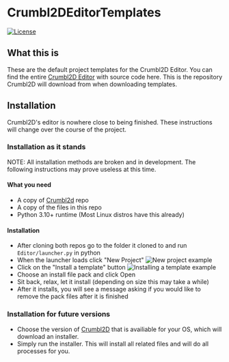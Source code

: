 # Crumbl2DEditorTemplates
[![License](https://img.shields.io/:license-gplv2-green.svg)](https://tldrlegal.com/license/gnu-general-public-license-v2)
## What this is
These are the default project templates for the Crumbl2D Editor. You can find the entire [Crumbl2D Editor](https://github.com/Crumbl-Studios/CrumblEngine) with source code here. This is the repository Crumbl2D will download from when downloading templates.
## Installation
Crumbl2D's editor is nowhere close to being finished. These instructions will change over the course of the project.
### Installation as it stands
NOTE: All installation methods are broken and in development. The following instructions may prove useless at this time.
#### What you need
- A copy of [Crumbl2d](https://github.com/Crumbl-Studios/CrumblEngine) repo
- A copy of the files in this repo
- Python 3.10+ runtime (Most Linux distros have this already)
#### Installation
- After cloning both repos go to the folder it cloned to and run `Editor/launcher.py` in python
- When the launcher loads click "New Project"
![New project example](https://github.com/Crumbl-Studios/CrumblEngineEditorTemplates/blob/d8328d222a8b3325d7c766a0830d640efa28fd6b/newProjectInstall.png)
- Click on the "Install a template" button
![Installing a template example](https://github.com/Crumbl-Studios/CrumblEngineEditorTemplates/blob/473ab5ed94bee675afcc47c6ef9fc191cc178842/InstallProducts.png)
- Choose an install file pack and click Open
- Sit back, relax, let it install (depending on size this may take a while)
- After it installs, you will see a message asking if you would like to remove the pack files after it is finished
### Installation for future versions
- Choose the version of [Crumbl2D](https://github.com/Crumbl-Studios/CrumblEngine) that is availiable for your OS, which will download an installer.
- Simply run the installer. This will install all related files and will do all processes for you.
